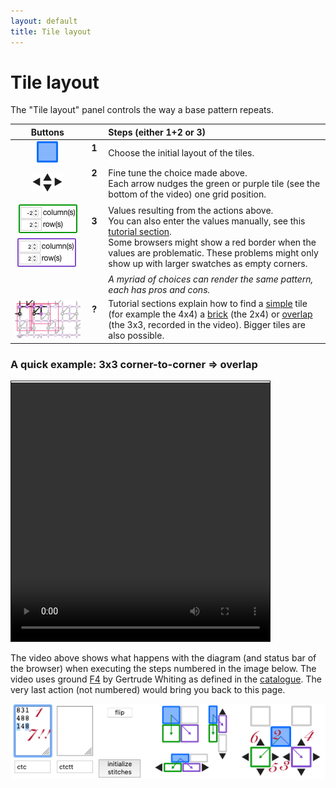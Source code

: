 ```yaml
---
layout: default
title: Tile layout
---
```

Tile layout
===========

The "Tile layout" panel controls the way a base pattern repeats.

| Buttons | | Steps (either 1+2 or 3) |
|:---:|:---:|:---|
| ![](images/blue-tile.png) | &nbsp;**1**&nbsp;<br><br> | Choose the initial layout of the tiles. |
| ![](images/nudge-tiles.png) | **2**<br><br><br> | Fine tune the choice made above. <br> Each arrow nudges the green or purple tile (see the bottom of the video) one grid position. |
| ![](images/green-tile.png) <br> ![](images/purple-tile.png) | **3**<br><br><br><br> | Values resulting from the actions above. <br> You can also enter the values manually, see this [tutorial section](Advanced#glue-copies-together). <br> Some browsers might show a red border when the values are problematic. These problems might only show up with larger swatches as empty corners. |
| | | _A myriad of choices can render the same pattern, each has pros and cons._
| ![](images/brick-to-overlap-choices.png) | **?**<br><br><br> | Tutorial sections explain how to find a [simple](Advanced#simple-arrangement) tile (for example the 4x4) a [brick](Advanced#creating-a-smaller-base-tile) (the 2x4) or [overlap](Advanced#overlap-arrangement) (the 3x3, recorded in the video). Bigger tiles are also possible.

### A quick example: 3x3 corner-to-corner => overlap

<video width="414" height="414" controls style="border: 1px solid; padding-top: 2px;">
    <source src="images/brick-to-overlap-animation.mp4#t=0.001" type="video/mp4">
    Your browser does not support an inline <a href="images/brick-to-overlap-animation.mp4">video</a>.
</video>  

The video above shows what happens with the diagram (and status bar of the browser)
when executing the steps numbered in the image below. 
The video uses ground [F4](https://d-bl.github.io/GroundForge/tiles?whiting=F4_P180&patchWidth=9&patchHeight=9&d1=ctc&c1=ctc&b1=ctc&a1=ctc&d2=ctc&c2=ctcllctc&a2=ctcrrctc&tile=1483,8-48&footsideStitch=ctctt&tileStitch=ctc&headsideStitch=ctctt&shiftColsSW=-2&shiftRowsSW=2&shiftColsSE=2&shiftRowsSE=2)
by Gertrude Whiting as defined in the [catalogue](/gw-lace-to-gf).
The very last action (not numbered) would bring you back to this page.

![](images/brick-to-overlap-order.png)
